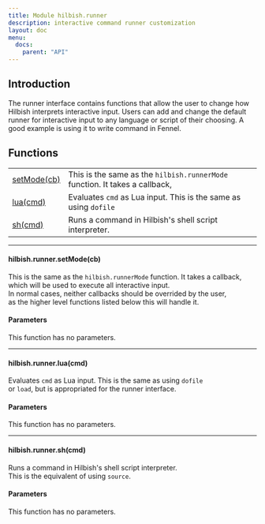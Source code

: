 ```yaml
---
title: Module hilbish.runner
description: interactive command runner customization
layout: doc
menu:
  docs:
    parent: "API"
---
```


## Introduction
The runner interface contains functions that allow the user to change
how Hilbish interprets interactive input.
Users can add and change the default runner for interactive input to any
language or script of their choosing. A good example is using it to
write command in Fennel.

## Functions
|||
|----|----|
|<a href="#runner.setMode">setMode(cb)</a>|This is the same as the `hilbish.runnerMode` function. It takes a callback,|
|<a href="#runner.lua">lua(cmd)</a>|Evaluates `cmd` as Lua input. This is the same as using `dofile`|
|<a href="#runner.sh">sh(cmd)</a>|Runs a command in Hilbish's shell script interpreter.|

<hr><div id='runner.setMode'>
<h4 class='heading'>
hilbish.runner.setMode(cb)
<a href="#runner.setMode" class='heading-link'>
	<i class="fas fa-paperclip"></i>
</a>
</h4>

This is the same as the `hilbish.runnerMode` function. It takes a callback,  
which will be used to execute all interactive input.  
In normal cases, neither callbacks should be overrided by the user,  
as the higher level functions listed below this will handle it.  
#### Parameters
This function has no parameters.  
</div>

<hr><div id='runner.lua'>
<h4 class='heading'>
hilbish.runner.lua(cmd)
<a href="#runner.lua" class='heading-link'>
	<i class="fas fa-paperclip"></i>
</a>
</h4>

Evaluates `cmd` as Lua input. This is the same as using `dofile`  
or `load`, but is appropriated for the runner interface.  
#### Parameters
This function has no parameters.  
</div>

<hr><div id='runner.sh'>
<h4 class='heading'>
hilbish.runner.sh(cmd)
<a href="#runner.sh" class='heading-link'>
	<i class="fas fa-paperclip"></i>
</a>
</h4>

Runs a command in Hilbish's shell script interpreter.  
This is the equivalent of using `source`.  
#### Parameters
This function has no parameters.  
</div>

